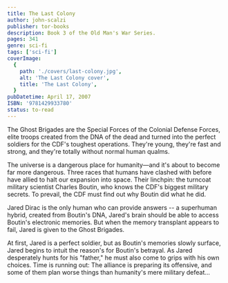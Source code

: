 ```yaml
---
title: The Last Colony
author: john-scalzi
publisher: tor-books
description: Book 3 of the Old Man's War Series.
pages: 341
genre: sci-fi
tags: ['sci-fi']
coverImage:
  {
    path: './covers/last-colony.jpg',
    alt: 'The Last Colony cover',
    title: 'The Last Colony',
  }
pubDatetime: April 17, 2007
ISBN: '9781429933780'
status: to-read
---
```


The Ghost Brigades are the Special Forces of the Colonial Defense Forces, elite troops created from the DNA of the dead and turned into the perfect soldiers for the CDF's toughest operations. They're young, they're fast and strong, and they're totally without normal human qualms.

The universe is a dangerous place for humanity—and it's about to become far more dangerous. Three races that humans have clashed with before have allied to halt our expansion into space. Their linchpin: the turncoat military scientist Charles Boutin, who knows the CDF's biggest military secrets. To prevail, the CDF must find out why Boutin did what he did.

Jared Dirac is the only human who can provide answers -- a superhuman hybrid, created from Boutin's DNA, Jared's brain should be able to access Boutin's electronic memories. But when the memory transplant appears to fail, Jared is given to the Ghost Brigades.

At first, Jared is a perfect soldier, but as Boutin's memories slowly surface, Jared begins to intuit the reason's for Boutin's betrayal. As Jared desperately hunts for his "father," he must also come to grips with his own choices. Time is running out: The alliance is preparing its offensive, and some of them plan worse things than humanity's mere military defeat…
